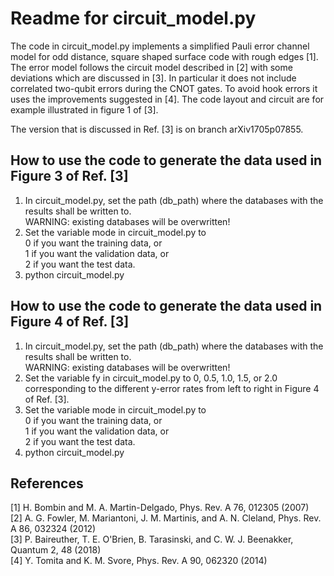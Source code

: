 # Readme for circuit_model.py

The code in circuit_model.py implements a simplified Pauli error channel model for odd distance, square shaped surface code with rough edges [1]. The error model follows the circuit model described in [2] with some deviations which are discussed in [3].
In particular it does not include correlated two-qubit errors during the CNOT gates.
To avoid hook errors it uses the improvements suggested in [4].
The code layout and circuit are for example illustrated in figure 1 of [3].

The version that is discussed in Ref. [3] is on branch arXiv1705p07855.

## How to use the code to generate the data used in Figure 3 of Ref. [3]
1) In circuit_model.py, set the path (db_path) where the databases with the
   results shall be written to.  
   WARNING: existing databases will be overwritten!
2) Set the variable mode in circuit_model.py to  
   0 if you want the training data, or  
   1 if you want the validation data, or  
   2 if you want the test data.
3) python circuit_model.py


## How to use the code to generate the data used in Figure 4 of Ref. [3]
1) In circuit_model.py, set the path (db_path) where the databases with the
   results shall be written to.   
   WARNING: existing databases will be overwritten!
2) Set the variable fy in circuit_model.py to 0, 0.5, 1.0, 1.5, or 2.0
   corresponding to the different y-error rates from left to right in Figure 4
   of Ref. [3].  
3) Set the variable mode in circuit_model.py to  
   0 if you want the training data, or  
   1 if you want the validation data, or  
   2 if you want the test data.
4) python circuit_model.py


## References
[1] H. Bombin and M. A. Martin-Delgado, Phys. Rev. A 76, 012305 (2007)  
[2] A. G. Fowler, M. Mariantoni, J. M. Martinis, and A. N. Cleland, Phys. Rev. A 86, 032324 (2012)  
[3] P. Baireuther, T. E. O'Brien, B. Tarasinski, and C. W. J. Beenakker, Quantum 2, 48 (2018)  
[4] Y. Tomita and K. M. Svore, Phys. Rev. A 90, 062320 (2014)

